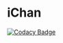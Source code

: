# iChan
[![Codacy Badge](https://api.codacy.com/project/badge/Grade/6f5c379adb8949afaf560c9fa894695f)](https://app.codacy.com/manual/ReQEnoxus/iChan?utm_source=github.com&utm_medium=referral&utm_content=ReQEnoxus/iChan&utm_campaign=Badge_Grade_Dashboard)